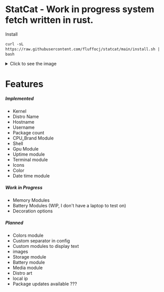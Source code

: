 # StatCat - Work in progress system fetch written in rust.

Install
```
curl -sL https://raw.githubusercontent.com/fluffocj/statcat/main/install.sh | bash
```

<details>
  <summary>Click to see the image</summary>

  ![Example](/images/image.png)

</details>




# Features
##### Implemented
- Kernel
- Distro Name
- Hostname
- Username
- Package count
- CPU_Brand Module
- Shell
- Gpu Module
- Uptime module
- Terminal module
- Icons
- Color
- Date time module

##### Work in Progress
- Memory Modules
- Battery Modules (WIP, I don't have a laptop to test on)
- Decoration options

##### Planned
- Colors module
- Custom separator in config
- Custom modules to display text
- images
- Storage module
- Battery module
- Media module
- Distro art
- local ip
- Package updates available ???

